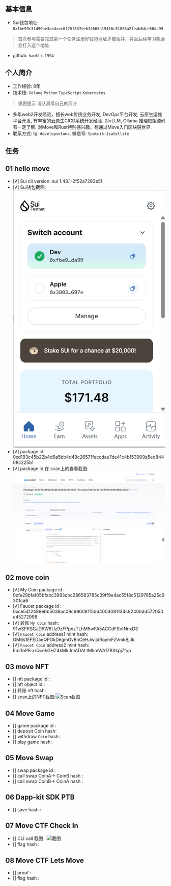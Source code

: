 ## 基本信息
- Sui钱包地址: `0xfbe99c31d90be3aedaec6f25f837eeb32665a19416c51856a2feab6dce50da99`
> 首次参与需要完成第一个任务注册好钱包地址才被合并，并且后续学习奖励会打入这个地址
- github: `hawkli-1994`

## 个人简介
- 工作经验: 8年
- 技术栈: `Golang` `Python` `TypeScript` `Kubernetes`
> 重要提示 请认真写自己的简介
- 多年web2开发经验，擅长web传统业务开发, DevOps平台开发, 云原生运维平台开发, 有丰富的云原生CICD系统开发经验. 对vLLM, Ollama 推理框架源码有一定了解. 
  对Move和Rust特别感兴趣，想通过Move入门区块链世界.
- 联系方式: tg: `developsolana`, 微信号: `Sputnik-1satellite`

## 任务

##   01 hello move  
- [√] Sui cli version: sui 1.43.1-2f52a7283e5f
- [√] Sui钱包截图: ![Sui钱包截图](./images/wallet.png)
- [√] package id: 0xd193c45b22b4d6a5bb4d49c26571feccdae7de41c4b153909a5ed84408c225b1
- [√] package id 在 scan上的查看截图:![Scan截图](./images/packageid.png)

##   02 move coin
- [√] My Coin package id : 0xfe29bfaf05bfabc3983cbc286583785c39ff9e4ac55f8c5129785a25c9301ca6
- [√] Faucet package id : 0xce5412489ebb5038ac09c990081f5b64004081134c8240bdd572050e45272998
- [√] 转账 `My Coin` hash: 91wSPKSGJD5W6Uz9zFPpnzTLhM5wFA5ACCdFSvtNnxD3
- [√] `Faucet Coin` address1 mint hash: GM6s1EFEDaeQPGkDegmGv8nCeHJwijdRoymFzVmkBjJk
- [√] `Faucet Coin` address2 mint hash: Emi1oPFrxrQcekGHZ4kMkJmADALtMkmWA17BXkpj7fyp

##   03 move NFT
- [] nft package id :
- [] nft object id : 
- [] 转账 nft  hash:
- [] scan上的NFT截图:![Scan截图](./images/你的图片地址)

##   04 Move Game
- [] game package id :
- [] deposit Coin hash:
- [] withdraw `Coin` hash:
- [] play game hash:

##   05 Move Swap
- [] swap package id :
- [] call swap CoinA-> CoinB  hash :
- [] call swap CoinB-> CoinA  hash :

##   06 Dapp-kit SDK PTB
- [] save hash :

##   07 Move CTF Check In
- [] CLI call 截图 : ![截图](./images/你的图片地址)
- [] flag hash :

##   08 Move CTF Lets Move
- [] proof : 
- [] flag hash :

